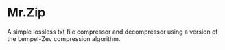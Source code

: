 # Mr.Zip
A simple lossless txt file compressor and decompressor using a version of the Lempel-Zev compression algorithm.
